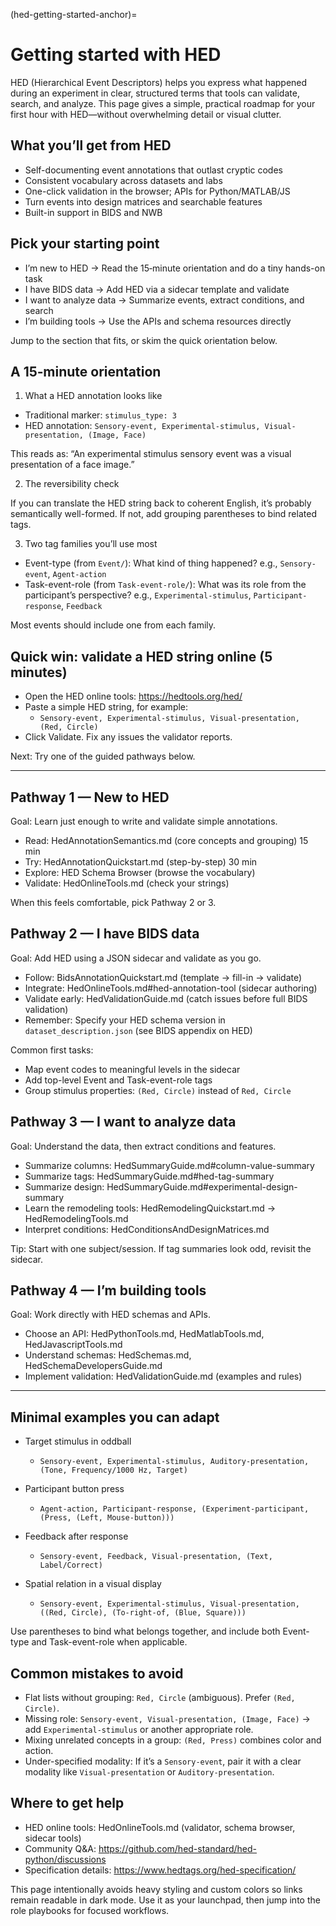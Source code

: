 (hed-getting-started-anchor)=
# Getting started with HED

HED (Hierarchical Event Descriptors) helps you express what happened during an experiment in clear, structured terms that tools can validate, search, and analyze. This page gives a simple, practical roadmap for your first hour with HED—without overwhelming detail or visual clutter.

## What you’ll get from HED

- Self-documenting event annotations that outlast cryptic codes
- Consistent vocabulary across datasets and labs
- One-click validation in the browser; APIs for Python/MATLAB/JS
- Turn events into design matrices and searchable features
- Built-in support in BIDS and NWB

## Pick your starting point

- I’m new to HED → Read the 15‑minute orientation and do a tiny hands-on task
- I have BIDS data → Add HED via a sidecar template and validate
- I want to analyze data → Summarize events, extract conditions, and search
- I’m building tools → Use the APIs and schema resources directly

Jump to the section that fits, or skim the quick orientation below.

## A 15‑minute orientation

1) What a HED annotation looks like

- Traditional marker: `stimulus_type: 3`
- HED annotation: `Sensory-event, Experimental-stimulus, Visual-presentation, (Image, Face)`

This reads as: “An experimental stimulus sensory event was a visual presentation of a face image.”

2) The reversibility check

If you can translate the HED string back to coherent English, it’s probably semantically well-formed. If not, add grouping parentheses to bind related tags.

3) Two tag families you’ll use most

- Event-type (from `Event/`): What kind of thing happened? e.g., `Sensory-event`, `Agent-action`
- Task-event-role (from `Task-event-role/`): What was its role from the participant’s perspective? e.g., `Experimental-stimulus`, `Participant-response`, `Feedback`

Most events should include one from each family.

## Quick win: validate a HED string online (5 minutes)

- Open the HED online tools: https://hedtools.org/hed/
- Paste a simple HED string, for example:
  - `Sensory-event, Experimental-stimulus, Visual-presentation, (Red, Circle)`
- Click Validate. Fix any issues the validator reports.

Next: Try one of the guided pathways below.

---

## Pathway 1 — New to HED

Goal: Learn just enough to write and validate simple annotations.

- Read: HedAnnotationSemantics.md (core concepts and grouping) 15 min
- Try: HedAnnotationQuickstart.md (step-by-step) 30 min
- Explore: HED Schema Browser (browse the vocabulary)
- Validate: HedOnlineTools.md (check your strings)

When this feels comfortable, pick Pathway 2 or 3.

## Pathway 2 — I have BIDS data

Goal: Add HED using a JSON sidecar and validate as you go.

- Follow: BidsAnnotationQuickstart.md (template → fill-in → validate)
- Integrate: HedOnlineTools.md#hed-annotation-tool (sidecar authoring)
- Validate early: HedValidationGuide.md (catch issues before full BIDS validation)
- Remember: Specify your HED schema version in `dataset_description.json` (see BIDS appendix on HED)

Common first tasks:
- Map event codes to meaningful levels in the sidecar
- Add top-level Event and Task-event-role tags
- Group stimulus properties: `(Red, Circle)` instead of `Red, Circle`

## Pathway 3 — I want to analyze data

Goal: Understand the data, then extract conditions and features.

- Summarize columns: HedSummaryGuide.md#column-value-summary
- Summarize tags: HedSummaryGuide.md#hed-tag-summary
- Summarize design: HedSummaryGuide.md#experimental-design-summary
- Learn the remodeling tools: HedRemodelingQuickstart.md → HedRemodelingTools.md
- Interpret conditions: HedConditionsAndDesignMatrices.md

Tip: Start with one subject/session. If tag summaries look odd, revisit the sidecar.

## Pathway 4 — I’m building tools

Goal: Work directly with HED schemas and APIs.

- Choose an API: HedPythonTools.md, HedMatlabTools.md, HedJavascriptTools.md
- Understand schemas: HedSchemas.md, HedSchemaDevelopersGuide.md
- Implement validation: HedValidationGuide.md (examples and rules)

---

## Minimal examples you can adapt

- Target stimulus in oddball
  - `Sensory-event, Experimental-stimulus, Auditory-presentation, (Tone, Frequency/1000 Hz, Target)`

- Participant button press
  - `Agent-action, Participant-response, (Experiment-participant, (Press, (Left, Mouse-button)))`

- Feedback after response
  - `Sensory-event, Feedback, Visual-presentation, (Text, Label/Correct)`

- Spatial relation in a visual display
  - `Sensory-event, Experimental-stimulus, Visual-presentation, ((Red, Circle), (To-right-of, (Blue, Square)))`

Use parentheses to bind what belongs together, and include both Event-type and Task-event-role when applicable.

## Common mistakes to avoid

- Flat lists without grouping: `Red, Circle` (ambiguous). Prefer `(Red, Circle)`.
- Missing role: `Sensory-event, Visual-presentation, (Image, Face)` → add `Experimental-stimulus` or another appropriate role.
- Mixing unrelated concepts in a group: `(Red, Press)` combines color and action.
- Under-specified modality: If it’s a `Sensory-event`, pair it with a clear modality like `Visual-presentation` or `Auditory-presentation`.

## Where to get help

- HED online tools: HedOnlineTools.md (validator, schema browser, sidecar tools)
- Community Q&A: https://github.com/hed-standard/hed-python/discussions
- Specification details: https://www.hedtags.org/hed-specification/

This page intentionally avoids heavy styling and custom colors so links remain readable in dark mode. Use it as your launchpad, then jump into the role playbooks for focused workflows.